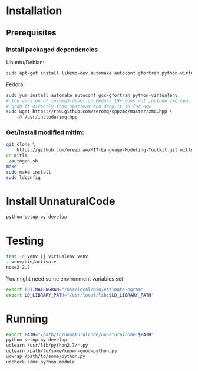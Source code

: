 # Installation

## Prerequisites

### Install packaged dependencies

Ubuntu/Debian:

```bash
sudo apt-get install libzmq-dev automake autoconf gfortran python-virtualenv
```

Fedora:

```bash
sudo yum install automake autoconf gcc-gfortran python-virtualenv
# the version of zeromq3-devel on Fedora 19+ does not include zmq.hpp.
# grab it directly from upstream and drop it in for now
sudo wget https://raw.github.com/zeromq/cppzmq/master/zmq.hpp \
    -O /usr/include/zmq.hpp
```

### Get/install modified mitlm:

```bash
git clone \
    https://github.com/orezpraw/MIT-Language-Modeling-Toolkit.git mitlm
cd mitlm
./autogen.sh
make
sudo make install
sudo ldconfig
```

# Install UnnaturalCode

```bash
python setup.py develop
```

# Testing

```bash
test -d venv || virtualenv venv
. venv/bin/activate
nose2-2.7
```

You might need some environment variables set

```bash
export ESTIMATENGRAM="/usr/local/bin/estimate-ngram"
export LD_LIBRARY_PATH="/usr/local/lib:$LD_LIBRARY_PATH"
```

# Running

```bash
export PATH="/path/to/unnaturalcode/unnaturalcode:$PATH"
python setup.py develop
uclearn /usr/lib/python2.7/*.py
uclearn /path/to/some/known-good-python.py
ucwrap /path/to/some/python.py
uccheck some.python.module
```

